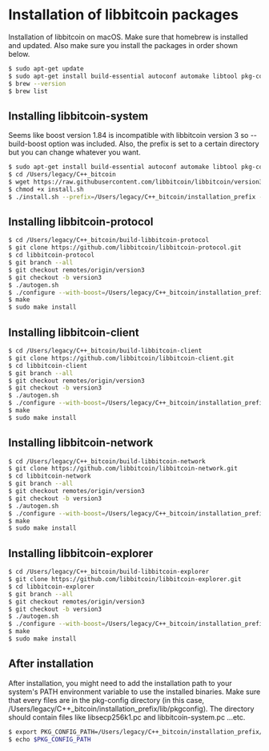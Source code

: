 # Installation of libbitcoin packages
Installation of libbitcoin on macOS. Make sure that homebrew is installed and updated.
Also make sure you install the packages in order shown below.

```bash
$ sudo apt-get update
$ sudo apt-get install build-essential autoconf automake libtool pkg-config git
$ brew --version
$ brew list
```

## Installing libbitcoin-system
Seems like boost version 1.84 is incompatible with libbitcoin version 3 so --build-boost option was included.
Also, the prefix is set to a certain directory but you can change whatever you want.
```bash
$ sudo apt-get install build-essential autoconf automake libtool pkg-config git
$ cd /Users/legacy/C++_bitcoin
$ wget https://raw.githubusercontent.com/libbitcoin/libbitcoin/version3/install.sh
$ chmod +x install.sh
$ ./install.sh --prefix=/Users/legacy/C++_bitcoin/installation_prefix --build-boost --disable-shared
```

## Installing libbitcoin-protocol
```bash
$ cd /Users/legacy/C++_bitcoin/build-libbitcoin-protocol
$ git clone https://github.com/libbitcoin/libbitcoin-protocol.git
$ cd libbitcoin-protocol
$ git branch --all
$ git checkout remotes/origin/version3
$ git checkout -b version3
$ ./autogen.sh
$ ./configure --with-boost=/Users/legacy/C++_bitcoin/installation_prefix/include --with-boost-libdir=/Users/legacy/C++_bitcoin/installation_prefix/lib LDFLAGS="-L/Users/legacy/C++_bitcoin/installation_prefix/lib" CPPFLAGS="-I/Users/legacy/C++_bitcoin/installation_prefix/include" --prefix=/Users/legacy/C++_bitcoin/installation_prefix
$ make
$ sudo make install
```

## Installing libbitcoin-client
```bash
$ cd /Users/legacy/C++_bitcoin/build-libbitcoin-client
$ git clone https://github.com/libbitcoin/libbitcoin-client.git
$ cd libbitcoin-client
$ git branch --all
$ git checkout remotes/origin/version3
$ git checkout -b version3
$ ./autogen.sh
$ ./configure --with-boost=/Users/legacy/C++_bitcoin/installation_prefix/include --with-boost-libdir=/Users/legacy/C++_bitcoin/installation_prefix/lib LDFLAGS="-L/Users/legacy/C++_bitcoin/installation_prefix/lib" CPPFLAGS="-I/Users/legacy/C++_bitcoin/installation_prefix/include" --prefix=/Users/legacy/C++_bitcoin/installation_prefix
$ make
$ sudo make install
```

## Installing libbitcoin-network
```bash
$ cd /Users/legacy/C++_bitcoin/build-libbitcoin-network
$ git clone https://github.com/libbitcoin/libbitcoin-network.git
$ cd libbitcoin-network
$ git branch --all
$ git checkout remotes/origin/version3
$ git checkout -b version3
$ ./autogen.sh
$ ./configure --with-boost=/Users/legacy/C++_bitcoin/installation_prefix/include --with-boost-libdir=/Users/legacy/C++_bitcoin/installation_prefix/lib LDFLAGS="-L/Users/legacy/C++_bitcoin/installation_prefix/lib" CPPFLAGS="-I/Users/legacy/C++_bitcoin/installation_prefix/include" --prefix=/Users/legacy/C++_bitcoin/installation_prefix
$ make
$ sudo make install
```

## Installing libbitcoin-explorer
```bash
$ cd /Users/legacy/C++_bitcoin/build-libbitcoin-explorer
$ git clone https://github.com/libbitcoin/libbitcoin-explorer.git
$ cd libbitcoin-explorer
$ git branch --all
$ git checkout remotes/origin/version3
$ git checkout -b version3
$ ./autogen.sh
$ ./configure --with-boost=/Users/legacy/C++_bitcoin/installation_prefix/include --with-boost-libdir=/Users/legacy/C++_bitcoin/installation_prefix/lib LDFLAGS="-L/Users/legacy/C++_bitcoin/installation_prefix/lib" CPPFLAGS="-I/Users/legacy/C++_bitcoin/installation_prefix/include" --prefix=/Users/legacy/C++_bitcoin/installation_prefix
$ make
$ sudo make install
```

## After installation
After installation, you might need to add the installation path to your system's PATH environment variable to use the installed binaries.
Make sure that every files are in the pkg-config directory (in this case, /Users/legacy/C++_bitcoin/installation_prefix/lib/pkgconfig).
The directory should contain files like libsecp256k1.pc and libbitcoin-system.pc ...etc.

```bash
$ export PKG_CONFIG_PATH=/Users/legacy/C++_bitcoin/installation_prefix/lib/pkgconfig:$PKG_CONFIG_PATH
$ echo $PKG_CONFIG_PATH
```
